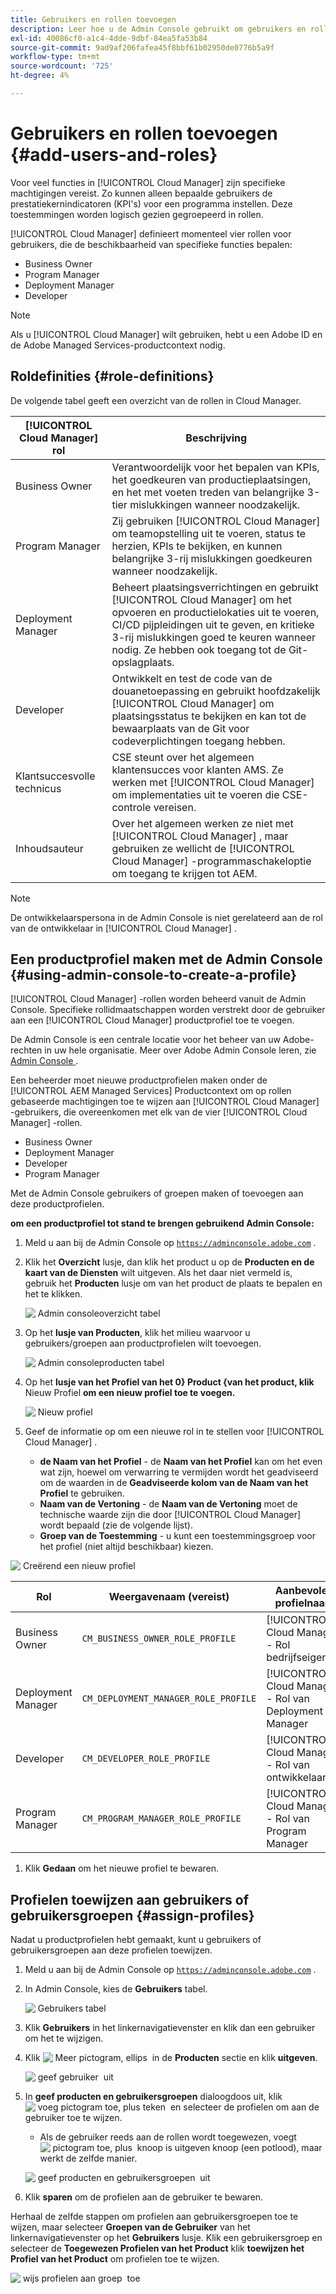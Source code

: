 ```yaml
---
title: Gebruikers en rollen toevoegen
description: Leer hoe u de Admin Console gebruikt om gebruikers en rollen toe te voegen en profielen te maken.
exl-id: 40086cf0-a1c4-4dde-9dbf-84ea5fa53b84
source-git-commit: 9ad9af206fafea45f8bbf61b02950de0776b5a9f
workflow-type: tm+mt
source-wordcount: '725'
ht-degree: 4%

---
```



# Gebruikers en rollen toevoegen {#add-users-and-roles}

Voor veel functies in [!UICONTROL Cloud Manager] zijn specifieke machtigingen vereist. Zo kunnen alleen bepaalde gebruikers de prestatiekernindicatoren (KPI&#39;s) voor een programma instellen. Deze toestemmingen worden logisch gezien gegroepeerd in rollen.

[!UICONTROL Cloud Manager] definieert momenteel vier rollen voor gebruikers, die de beschikbaarheid van specifieke functies bepalen:

* Business Owner
* Program Manager
* Deployment Manager
* Developer

>[!NOTE]
>
>Als u [!UICONTROL Cloud Manager] wilt gebruiken, hebt u een Adobe ID en de Adobe Managed Services-productcontext nodig.

## Roldefinities {#role-definitions}

De volgende tabel geeft een overzicht van de rollen in Cloud Manager.

| [!UICONTROL Cloud Manager] rol | Beschrijving |
| --- | --- |
| Business Owner | Verantwoordelijk voor het bepalen van KPIs, het goedkeuren van productieplaatsingen, en het met voeten treden van belangrijke 3-tier mislukkingen wanneer noodzakelijk. |
| Program Manager | Zij gebruiken [!UICONTROL Cloud Manager] om teamopstelling uit te voeren, status te herzien, KPIs te bekijken, en kunnen belangrijke 3-rij mislukkingen goedkeuren wanneer noodzakelijk. |
| Deployment Manager | Beheert plaatsingsverrichtingen en gebruikt [!UICONTROL Cloud Manager] om het opvoeren en productielokaties uit te voeren, CI/CD pijpleidingen uit te geven, en kritieke 3-rij mislukkingen goed te keuren wanneer nodig. Ze hebben ook toegang tot de Git-opslagplaats. |
| Developer | Ontwikkelt en test de code van de douanetoepassing en gebruikt hoofdzakelijk [!UICONTROL Cloud Manager] om plaatsingsstatus te bekijken en kan tot de bewaarplaats van de Git voor codeverplichtingen toegang hebben. |
| Klantsuccesvolle technicus | CSE steunt over het algemeen klantensucces voor klanten AMS. Ze werken met [!UICONTROL Cloud Manager] om implementaties uit te voeren die CSE-controle vereisen. |
| Inhoudsauteur | Over het algemeen werken ze niet met [!UICONTROL Cloud Manager] , maar gebruiken ze wellicht de [!UICONTROL Cloud Manager] -programmaschakeloptie om toegang te krijgen tot AEM. |

>[!NOTE]
>
>De ontwikkelaarspersona in de Admin Console is niet gerelateerd aan de rol van de ontwikkelaar in [!UICONTROL Cloud Manager] .

## Een productprofiel maken met de Admin Console {#using-admin-console-to-create-a-profile}

[!UICONTROL Cloud Manager] -rollen worden beheerd vanuit de Admin Console. Specifieke rollidmaatschappen worden verstrekt door de gebruiker aan een [!UICONTROL Cloud Manager] productprofiel toe te voegen.

De Admin Console is een centrale locatie voor het beheer van uw Adobe-rechten in uw hele organisatie. Meer over Adobe Admin Console leren, zie [&#x200B; Admin Console &#x200B;](https://helpx.adobe.com/nl/enterprise/using/admin-console.html).

Een beheerder moet nieuwe productprofielen maken onder de [!UICONTROL AEM Managed Services] Productcontext om op rollen gebaseerde machtigingen toe te wijzen aan [!UICONTROL Cloud Manager] -gebruikers, die overeenkomen met elk van de vier [!UICONTROL Cloud Manager] -rollen.

* Business Owner
* Deployment Manager
* Developer
* Program Manager

Met de Admin Console gebruikers of groepen maken of toevoegen aan deze productprofielen.

<!-- CQDOC-22790
>[!IMPORTANT]
>
>Due to a current limitation in the Admin Console and Cloud Manager, profiles cannot be saved with **No permissions** selected. Attempting to do so results in a backend error. This behavior affects the creation of Deployment Manager profiles. As a workaround, select at least one permission when creating a new profile. -->

**om een productprofiel tot stand te brengen gebruikend Admin Console:**

1. Meld u aan bij de Admin Console op [`https://adminconsole.adobe.com` &#x200B;](https://adminconsole.adobe.com) .

1. Klik het **Overzicht** lusje, dan klik het product u op de **Producten en de kaart van de Diensten** wilt uitgeven. Als het daar niet vermeld is, gebruik het **Producten** lusje om van het product de plaats te bepalen en het te klikken.

   ![&#x200B; Admin consoleoverzicht tabel &#x200B;](/help/assets/admin-console-overview.png)

1. Op het **lusje van Producten**, klik het milieu waarvoor u gebruikers/groepen aan productprofielen wilt toevoegen.

   ![&#x200B; Admin consoleproducten tabel &#x200B;](/help/assets/admin-console-product.png)

1. Op het **lusje van het Profiel van het 0&rbrace; Product &lbrace;van het product, klik** Nieuw Profiel **om een nieuw profiel toe te voegen.**

   ![&#x200B; Nieuw profiel &#x200B;](/help/assets/admin-console-product-profiles.png)

1. Geef de informatie op om een nieuwe rol in te stellen voor [!UICONTROL Cloud Manager] .

   * **de Naam van het Profiel** - de **Naam van het Profiel** kan om het even wat zijn, hoewel om verwarring te vermijden wordt het geadviseerd om de waarden in de **Geadviseerde kolom van de Naam van het Profiel** te gebruiken.
   * **Naam van de Vertoning** - de **Naam van de Vertoning** moet de technische waarde zijn die door [!UICONTROL Cloud Manager] wordt bepaald (zie de volgende lijst).
   * **Groep van de Toestemming** - u kunt een toestemmingsgroep voor het profiel (niet altijd beschikbaar) kiezen.

<!-- CQDOC-22790
      >[!IMPORTANT]
      >
      >Due to a current limitation in the Admin Console and Cloud Manager, profiles cannot be saved with **No permissions** selected. Attempting to do so results in a backend error. This behavior affects the creation of Deployment Manager profiles. As a workaround, select at least one permission when creating a new profile. -->

![&#x200B; Creërend een nieuw profiel &#x200B;](/help/assets/screen_shot_2018-05-04at171819.png)

| Rol | Weergavenaam (vereist) | Aanbevolen profielnaam |
|---|---|---|
| Business Owner | `CM_BUSINESS_OWNER_ROLE_PROFILE` | [!UICONTROL Cloud Manager] - Rol bedrijfseigenaar |
| Deployment Manager | `CM_DEPLOYMENT_MANAGER_ROLE_PROFILE` | [!UICONTROL Cloud Manager] - Rol van Deployment Manager |
| Developer | `CM_DEVELOPER_ROLE_PROFILE` | [!UICONTROL Cloud Manager] - Rol van ontwikkelaar |
| Program Manager | `CM_PROGRAM_MANAGER_ROLE_PROFILE` | [!UICONTROL Cloud Manager] - Rol van Program Manager |


1. Klik **Gedaan** om het nieuwe profiel te bewaren.

## Profielen toewijzen aan gebruikers of gebruikersgroepen {#assign-profiles}

Nadat u productprofielen hebt gemaakt, kunt u gebruikers of gebruikersgroepen aan deze profielen toewijzen.

1. Meld u aan bij de Admin Console op [`https://adminconsole.adobe.com` &#x200B;](https://adminconsole.adobe.com) .

1. In Admin Console, kies de **Gebruikers** tabel.

   ![&#x200B; Gebruikers tabel &#x200B;](/help/assets/admin-console-users.png)

1. Klik **Gebruikers** in het linkernavigatievenster en klik dan een gebruiker om het te wijzigen.

1. Klik ![&#x200B; Meer pictogram, ellips &#x200B;](https://spectrum.adobe.com/static/icons/workflow_18/Smock_More_18_N.svg) in de **Producten** sectie en klik **uitgeven**.

   ![&#x200B; geef gebruiker &#x200B;](/help/assets/admin-console-edit-user.png) uit

1. In **geef producten en gebruikersgroepen** dialoogdoos uit, klik ![&#x200B; voeg pictogram toe, plus teken &#x200B;](https://spectrum.adobe.com/static/icons/workflow_18/Smock_Add_18_N.svg) en selecteer de profielen om aan de gebruiker toe te wijzen.

   * Als de gebruiker reeds aan de rollen wordt toegewezen, voegt ![&#x200B; pictogram toe, plus &#x200B;](https://spectrum.adobe.com/static/icons/workflow_18/Smock_Add_18_N.svg) knoop is uitgeven knoop (een potlood), maar werkt de zelfde manier.

   ![&#x200B; geef producten en gebruikersgroepen &#x200B;](/help/assets/admin-console-edit-products-and-user-groups.png) uit

1. Klik **sparen** om de profielen aan de gebruiker te bewaren.

Herhaal de zelfde stappen om profielen aan gebruikersgroepen toe te wijzen, maar selecteer **Groepen van de Gebruiker** van het linkernavigatievenster op het **Gebruikers** lusje. Klik een gebruikersgroep en selecteer de **Toegewezen Profielen van het Product** klik **toewijzen het Profiel van het Product** om profielen toe te wijzen.

![&#x200B; wijs profielen aan groep &#x200B;](/help/assets/admin-console-edit-user-groups.png) toe
